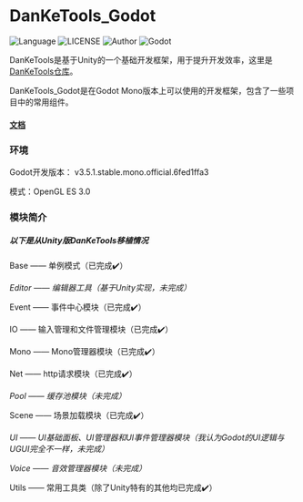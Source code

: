 # DanKeTools_Godot

![Language](https://img.shields.io/badge/Language-Csharp-C#) ![LICENSE](https://img.shields.io/badge/LICENSE-Apache--2.0-yellow) ![Author](https://img.shields.io/badge/Author-DanKe-blue) ![Godot](https://img.shields.io/badge/Godot-v3.5.1.mono-red)

DanKeTools是基于Unity的一个基础开发框架，用于提升开发效率，这里是[DanKeTools仓库](https://github.com/DanKE123abc/DanKeTools/)。

DanKeTools_Godot是在Godot Mono版本上可以使用的开发框架，包含了一些项目中的常用组件。

#### [文档](https://github.com/DanKE123abc/DanKeTools_Godot/blob/main/DanKeTools/README.md)

### 环境

Godot开发版本： v3.5.1.stable.mono.official.6fed1ffa3

模式：OpenGL ES 3.0

### 模块简介

##### 以下是从Unity版DanKeTools移植情况

Base —— 单例模式（已完成✔️）

*Editor —— 编辑器工具（基于Unity实现，未完成）*

Event —— 事件中心模块（已完成✔️）

IO —— 输入管理和文件管理模块（已完成✔️）

Mono —— Mono管理器模块（已完成✔️）

Net —— http请求模块（已完成✔️）

*Pool —— 缓存池模块（未完成）*

Scene —— 场景加载模块（已完成✔️）

*UI —— UI基础面板、UI管理器和UI事件管理器模块（我认为Godot的UI逻辑与UGUI完全不一样，未完成）*

*Voice —— 音效管理器模块（未完成）*

Utils —— 常用工具类（除了Unity特有的其他均已完成✔️）

